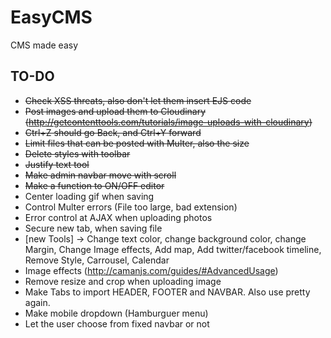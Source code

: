 # EasyCMS
CMS made easy

## TO-DO

 - ~~Check XSS threats, also don't let them insert EJS code~~
 - ~~Post images and upload them to Cloudinary (http://getcontenttools.com/tutorials/image-uploads-with-cloudinary)~~
 - ~~Ctrl+Z should go Back, and Ctrl+Y forward~~
 - ~~Limit files that can be posted with Multer, also the size~~
 - ~~Delete styles with toolbar~~
 - ~~Justify text tool~~
 - ~~Make admin navbar move with scroll~~
 - ~~Make a function to ON/OFF editor~~
 - Center loading gif when saving
 - Control Multer errors (File too large, bad extension)
 - Error control at AJAX when uploading photos
 - Secure new tab, when saving file
 - [new Tools] -> Change text color, change background color, change Margin, Change Image effects, Add map, Add twitter/facebook timeline, Remove Style, Carrousel, Calendar
 - Image effects (http://camanjs.com/guides/#AdvancedUsage)
 - Remove resize and crop when uploading image
 - Make Tabs to import HEADER, FOOTER and NAVBAR. Also use pretty again.
 - Make mobile dropdown (Hamburguer menu)
 - Let the user choose from fixed navbar or not
